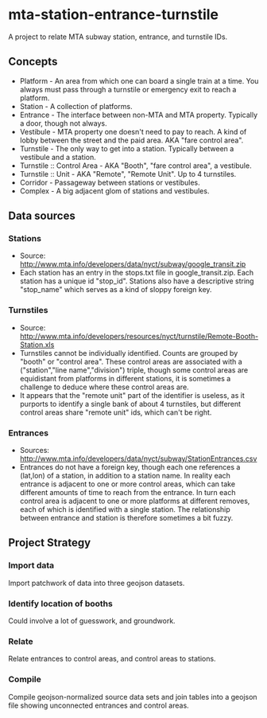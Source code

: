 mta-station-entrance-turnstile
==============================

A project to relate MTA subway station, entrance, and turnstile IDs.

Concepts
--------

* Platform - An area from which one can board a single train at a time. You always must pass through a turnstile or emergency exit to reach a platform.
* Station - A collection of platforms.
* Entrance - The interface between non-MTA and MTA property. Typically a door, though not always.
* Vestibule - MTA property one doesn't need to pay to reach. A kind of lobby between the street and the paid area.
  AKA "fare control area".
* Turnstile - The only way to get into a station. Typically between a vestibule and a station.
* Turnstile :: Control Area - AKA "Booth", "fare control area", a vestibule.
* Turnstile :: Unit - AKA "Remote", "Remote Unit". Up to 4 turnstiles.
* Corridor - Passageway between stations or vestibules.
* Complex - A big adjacent glom of stations and vestibules.

Data sources
------------

### Stations

* Source: http://www.mta.info/developers/data/nyct/subway/google_transit.zip
* Each station has an entry in the stops.txt file in google_transit.zip. Each station has a unique id "stop_id".
  Stations also have a descriptive string "stop_name" which serves as a kind of sloppy foreign key.

### Turnstiles

* Source: http://www.mta.info/developers/resources/nyct/turnstile/Remote-Booth-Station.xls
* Turnstiles cannot be individually identified. Counts are grouped by "booth" or "control area". These control
  areas are associated with a ("station","line name","division") triple, though some control areas are equidistant
  from platforms in different stations, it is sometimes a challenge to deduce where these control areas are.
* It appears that the "remote unit" part of the identifier is useless, as it purports to identify a single bank of
  about 4 turnstiles, but different control areas share "remote unit" ids, which can't be right.

### Entrances

* Sources: http://www.mta.info/developers/data/nyct/subway/StationEntrances.csv
* Entrances do not have a foreign key, though each one references a (lat,lon) of a station, in addition to a station name.
  In reality each entrance is adjacent to one or more control areas, which can take different amounts of time to reach
  from the entrance. In turn each control area is adjacent to one or more platforms at different removes, each of which 
  is identified with a single station. The relationship between entrance and station is therefore sometimes a bit fuzzy.

Project Strategy
----------------

### Import data

Import patchwork of data into three geojson datasets.

### Identify location of booths

Could involve a lot of guesswork, and groundwork.

### Relate

Relate entrances to control areas, and control areas to stations.

### Compile 

Compile geojson-normalized source data sets and join tables into a geojson file showing unconnected entrances and control areas.
